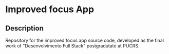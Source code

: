 # Improved focus App

## Description
Repository for the improved focus app source code, developed as the final work of "Desenvolvimento Full Stack" postgradutate at PUCRS.
